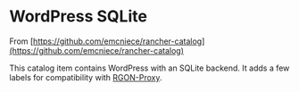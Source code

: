 <h1>WordPress SQLite</h1>

From [https://github.com/emcniece/rancher-catalog](https://github.com/emcniece/rancher-catalog)

This catalog item contains WordPress with an SQLite backend. It adds a few labels for compatibility with [RGON-Proxy](https://github.com/CausticLab/rgon-proxy).